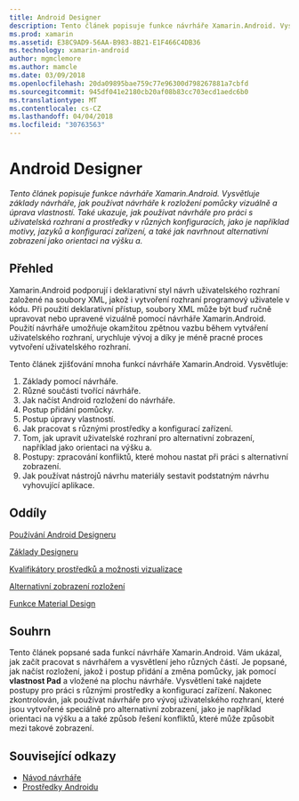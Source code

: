 ```yaml
---
title: Android Designer
description: Tento článek popisuje funkce návrháře Xamarin.Android. Vysvětluje základy návrháře, jak používat návrháře k rozložení pomůcky vizuálně a úprava vlastností. Také ukazuje, jak používat návrháře pro práci s uživatelská rozhraní a prostředky v různých konfiguracích, jako je například motivy, jazyků a konfigurací zařízení, a také jak navrhnout alternativní zobrazení jako orientaci na výšku a.
ms.prod: xamarin
ms.assetid: E38C9AD9-56AA-B983-8B21-E1F466C4DB36
ms.technology: xamarin-android
author: mgmclemore
ms.author: mamcle
ms.date: 03/09/2018
ms.openlocfilehash: 20da09895bae759c77e96300d798267881a7cbfd
ms.sourcegitcommit: 945df041e2180cb20af08b83cc703ecd1aedc6b0
ms.translationtype: MT
ms.contentlocale: cs-CZ
ms.lasthandoff: 04/04/2018
ms.locfileid: "30763563"
---
```

# <a name="android-designer"></a>Android Designer

_Tento článek popisuje funkce návrháře Xamarin.Android. Vysvětluje základy návrháře, jak používat návrháře k rozložení pomůcky vizuálně a úprava vlastností. Také ukazuje, jak používat návrháře pro práci s uživatelská rozhraní a prostředky v různých konfiguracích, jako je například motivy, jazyků a konfigurací zařízení, a také jak navrhnout alternativní zobrazení jako orientaci na výšku a._


## <a name="overview"></a>Přehled

Xamarin.Android podporují i deklarativní styl návrh uživatelského rozhraní založené na soubory XML, jakož i vytvoření rozhraní programový uživatele v kódu.
Při použití deklarativní přístup, soubory XML může být buď ručně upravovat nebo upravené vizuálně pomocí návrháře Xamarin.Android. Použití návrháře umožňuje okamžitou zpětnou vazbu během vytváření uživatelského rozhraní, urychluje vývoj a díky je méně pracné proces vytvoření uživatelského rozhraní.

Tento článek zjišťování mnoha funkcí návrháře Xamarin.Android. Vysvětluje:

1.  Základy pomocí návrháře.
2.  Různé součásti tvořící návrháře.
3.  Jak načíst Android rozložení do návrháře.
4.  Postup přidání pomůcky.
5.  Postup úpravy vlastností.
6.  Jak pracovat s různými prostředky a konfigurací zařízení.
7.  Tom, jak upravit uživatelské rozhraní pro alternativní zobrazení, například jako orientaci na výšku a. 
8.  Postupy: zpracování konfliktů, které mohou nastat při práci s alternativní zobrazení. 
9.  Jak používat nástrojů návrhu materiály sestavit podstatným návrhu vyhovující aplikace.



## <a name="sections"></a>Oddíly

 [Používání Android Designeru](~/android/user-interface/android-designer/designer-walkthrough.md)

 [Základy Designeru](~/android/user-interface/android-designer/designer-basics.md)

 [Kvalifikátory prostředků a možnosti vizualizace](~/android/user-interface/android-designer/resource-qualifiers.md)

 [Alternativní zobrazení rozložení](~/android/user-interface/android-designer/alternative-layout-views.md)

 [Funkce Material Design](~/android/user-interface/android-designer/material-design-features.md)



## <a name="summary"></a>Souhrn

Tento článek popsané sada funkcí návrháře Xamarin.Android. Vám ukázal, jak začít pracovat s návrhářem a vysvětlení jeho různých částí. Je popsané, jak načíst rozložení, jakož i postup přidání a změna pomůcky, jak pomocí **vlastnost Pad** a vložené na plochu návrháře. Vysvětlení také najdete postupy pro práci s různými prostředky a konfigurací zařízení. Nakonec zkontrolován, jak používat návrháře pro vývoj uživatelského rozhraní, které jsou vytvořené speciálně pro alternativní zobrazení, jako je například orientaci na výšku a a také způsob řešení konfliktů, které může způsobit mezi takové zobrazení. 



## <a name="related-links"></a>Související odkazy

- [Návod návrháře](~/android/user-interface/android-designer/designer-walkthrough.md)
- [Prostředky Androidu](~/android/app-fundamentals/resources-in-android/index.md)
